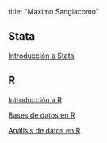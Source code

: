
title: "Maximo Sangiacomo"

## Stata

[Introducción a Stata](https://msangia.github.io/stata.html)        

## R

[Introducción a R](https://msangia.github.io/R/01Intro.html)

[Bases de datos en R](https://msangia.github.io/R/02BaseDatos.html)

[Análisis de datos en R](https://msangia.github.io/R/03AnalisisDatos.html)
